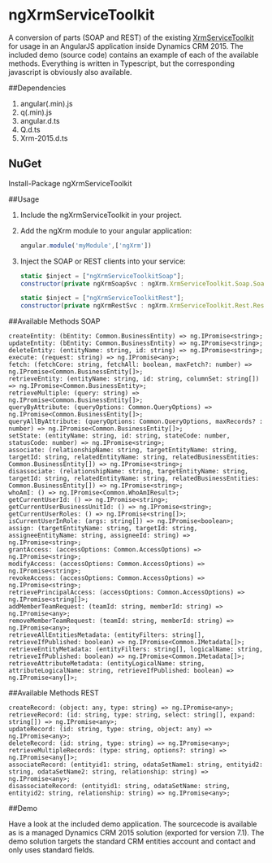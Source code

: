 ngXrmServiceToolkit
===================

A conversion of parts (SOAP and REST) of the existing [XrmServiceToolkit](https://xrmservicetoolkit.codeplex.com/) for usage in an AngularJS application inside Dynamics CRM 2015.
The included demo (source code) contains an example of each of the available methods.
Everything is written in Typescript, but the corresponding javascript is obviously also available. 

##Dependencies

 1. angular(.min).js
 2. q(.min).js
 3. angular.d.ts
 4. Q.d.ts
 5. Xrm-2015.d.ts

## NuGet

Install-Package ngXrmServiceToolkit

##Usage

 1. Include the ngXrmServiceToolkit in your project.
 2. Add the ngXrm module to your angular application:
 
	```javascript
	angular.module('myModule',['ngXrm'])
	```
 3. Inject the SOAP or REST clients into your service:

	```javascript
	static $inject = ["ngXrmServiceToolkitSoap"];
	constructor(private ngXrmSoapSvc : ngXrm.XrmServiceToolkit.Soap.SoapClient) {}
	
	static $inject = ["ngXrmServiceToolkitRest"];
	constructor(private ngXrmRestSvc : ngXrm.XrmServiceToolkit.Rest.RestClient) {}
	```

##Available Methods SOAP

	createEntity: (bEntity: Common.BusinessEntity) => ng.IPromise<string>;
	updateEntity: (bEntity: Common.BusinessEntity) => ng.IPromise<string>;
	deleteEntity: (entityName: string, id: string) => ng.IPromise<string>;
	execute: (request: string) => ng.IPromise<any>;
	fetch: (fetchCore: string, fetchAll: boolean, maxFetch?: number) => ng.IPromise<Common.BusinessEntity[]>;
	retrieveEntity: (entityName: string, id: string, columnSet: string[]) => ng.IPromise<Common.BusinessEntity>;
	retrieveMultiple: (query: string) => ng.IPromise<Common.BusinessEntity[]>;
	queryByAttribute: (queryOptions: Common.QueryOptions) => ng.IPromise<Common.BusinessEntity[]>;
	queryAllByAttribute: (queryOptions: Common.QueryOptions, maxRecords? : number) => ng.IPromise<Common.BusinessEntity[]>;
	setState: (entityName: string, id: string, stateCode: number, statusCode: number) => ng.IPromise<string>;
	associate: (relationshipName: string, targetEntityName: string, targetId: string, relatedEntityName: string, relatedBusinessEntities: Common.BusinessEntity[]) => ng.IPromise<string>;
	disassociate: (relationshipName: string, targetEntityName: string, targetId: string, relatedEntityName: string, relatedBusinessEntities: Common.BusinessEntity[]) => ng.IPromise<string>;
	whoAmI: () => ng.IPromise<Common.WhoAmIResult>;
    getCurrentUserId: () => ng.IPromise<string>;
	getCurrentUserBusinessUnitId: () => ng.IPromise<string>;
	getCurrentUserRoles: () => ng.IPromise<string[]>;
	isCurrentUserInRole: (args: string[]) => ng.IPromise<boolean>;
	assign: (targetEntityName: string, targetId: string, assigneeEntityName: string, assigneeId: string) => ng.IPromise<string>;
	grantAccess: (accessOptions: Common.AccessOptions) => ng.IPromise<string>;
	modifyAccess: (accessOptions: Common.AccessOptions) => ng.IPromise<string>;
	revokeAccess: (accessOptions: Common.AccessOptions) => ng.IPromise<string>;	
	retrievePrincipalAccess: (accessOptions: Common.AccessOptions) => ng.IPromise<string[]>;
	addMemberTeamRequest: (teamId: string, memberId: string) => ng.IPromise<any>;
	removeMemberTeamRequest: (teamId: string, memberId: string) => ng.IPromise<any>;
	retrieveAllEntitiesMetadata: (entityFilters: string[], retrieveIfPublished: boolean) => ng.IPromise<Common.IMetadata[]>;
	retrieveEntityMetadata: (entityFilters: string[], logicalName: string, retrieveIfPublished: boolean) => ng.IPromise<Common.IMetadata[]>;
	retrieveAttributeMetadata: (entityLogicalName: string, attributeLogicalName: string, retrieveIfPublished: boolean) => ng.IPromise<any[]>;

##Available Methods REST

	createRecord: (object: any, type: string) => ng.IPromise<any>;
	retrieveRecord: (id: string, type: string, select: string[], expand: string[]) => ng.IPromise<any>;
	updateRecord: (id: string, type: string, object: any) => ng.IPromise<any>;
	deleteRecord: (id: string, type: string) => ng.IPromise<any>;
	retrieveMultipleRecords: (type: string, options?: string) => ng.IPromise<any[]>;
	associateRecord: (entityid1: string, odataSetName1: string, entityid2: string, odataSetName2: string, relationship: string) => ng.IPromise<any>;
	disassociateRecord: (entityid1: string, odataSetName: string, entityid2: string, relationship: string) => ng.IPromise<any>;

##Demo

Have a look at the included demo application.
The sourcecode is available as is a managed Dynamics CRM 2015 solution (exported for version 7.1).
The demo solution targets the standard CRM entities account and contact and only uses standard fields.
